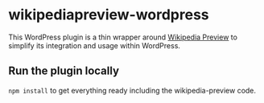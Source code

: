 # wikipediapreview-wordpress
This WordPress plugin is a thin wrapper around [Wikipedia Preview](https://github.com/wikimedia/wikipedia-preview) to simplify its integration and usage within WordPress.

## Run the plugin locally

`npm install` to get everything ready including the wikipedia-preview code.

